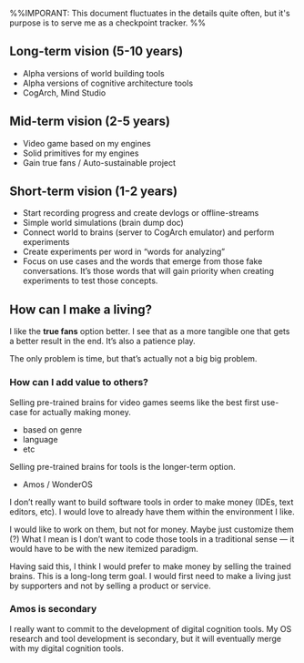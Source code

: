 %%IMPORANT:
This document fluctuates in the details quite often, but it's purpose is to serve me as a checkpoint tracker.
%%

## Long-term vision (5-10 years)

* Alpha versions of world building tools
* Alpha versions of cognitive architecture tools
* CogArch, Mind Studio

## Mid-term vision (2-5 years)

* Video game based on my engines
* Solid primitives for my engines
* Gain true fans / Auto-sustainable project

## Short-term vision (1-2 years)

* Start recording progress and create devlogs or offline-streams
* Simple world simulations (brain dump doc)
* Connect world to brains (server to CogArch emulator) and perform experiments
* Create experiments per word in “words for analyzing”
* Focus on use cases and the words that emerge from those fake conversations. It’s those words that will gain priority when creating experiments to test those concepts.

## How can I make a living?

I like the **true fans** option better. I see that as a more tangible one that gets a better result in the end. It’s also a patience play.

The only problem is time, but that’s actually not a big big problem.

### How can I add value to others?

Selling pre-trained brains for video games seems like the best first use-case for actually making money.
* based on genre
* language
* etc

Selling pre-trained brains for tools is the longer-term option.
* Amos / WonderOS

I don’t really want to build software tools in order to make money (IDEs, text editors, etc). I would love to already have them within the environment I like.

I would like to work on them, but not for money. Maybe just customize them (?)  What I mean is I don’t want to code those tools in a traditional sense — it would have to be with the new itemized paradigm.

Having said this, I think I would prefer to make money by selling the trained brains. This is a long-long term goal. I would first need to make a living just by supporters and not by selling a product or service.

### Amos is secondary

I really want to commit to the development of digital cognition tools. My OS research and tool development is secondary, but it will eventually merge with my digital cognition tools.
